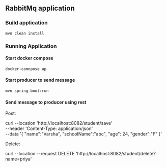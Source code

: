 ## RabbitMq application

### Build application

    mvn clean install

### Running Application

#### Start docker compose

    docker-comnpose up

#### Start producer to send message

    mvn spring-boot:run

#### Send message to producer using rest

Post:

curl --location 'http://localhost:8082/student/save' \
--header 'Content-Type: application/json' \
--data '{
"name":"Varsha",
"schoolName":"abc",
"age": 24,
"gender":"F"
}'

Delete:

curl --location --request DELETE 'http://localhost:8082/student/delete?name=priya'
